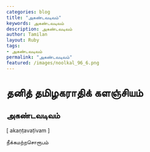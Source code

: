 ```yaml
---  
categories: blog  
title: "அகண்டவடிவம்"
keywords: அகண்டவடிவம்  
description: அகண்டவடிவம்
author: Tamilan  
layout: Ruby  
tags:     
- அகண்டவடிவம்
permalink: "அகண்டவடிவம்"  
featured: /images/noolkal_96_6.png  
--- 
```

# தனித் தமிழகராதிக் களஞ்சியம்
## அகண்டவடிவம்

[ akaṇṭavaṭivam ]  
  
நீக்கமற்றசொரூபம்